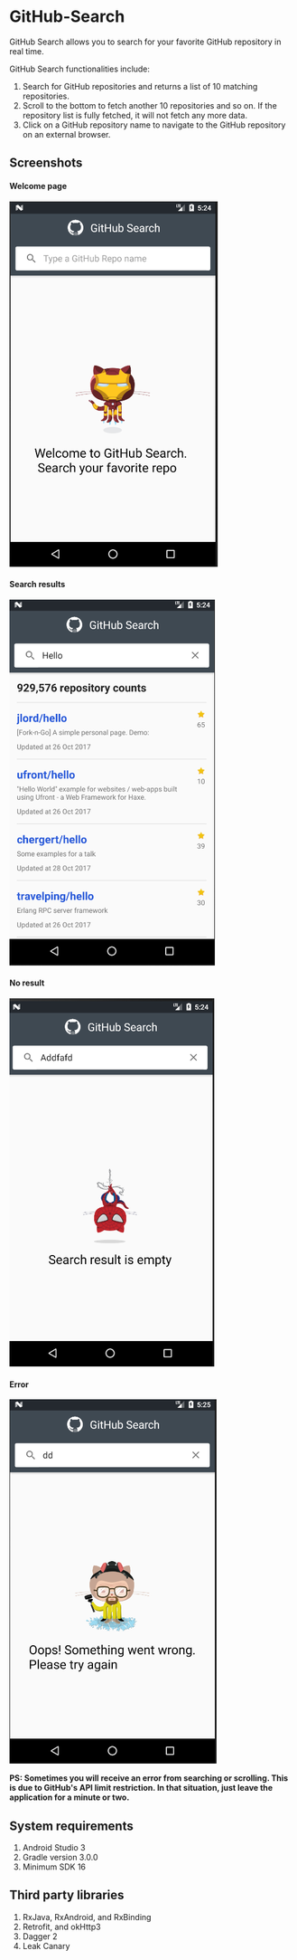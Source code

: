 # GitHub-Search

GitHub Search allows you to search for your favorite GitHub repository in real time.

GitHub Search functionalities include:

1. Search for GitHub repositories and returns a list of 10 matching repositories.
2. Scroll to the bottom to fetch another 10 repositories and so on. If the repository list is fully fetched, it will not fetch any more data.
3. Click on a GitHub repository name to navigate to the GitHub repository on an external browser.

## Screenshots

#### Welcome page
<img src="https://github.com/Thearith/GitHub-Search/blob/master/screenshots/Welcome.png">

#### Search results
<img src="https://github.com/Thearith/GitHub-Search/blob/master/screenshots/Search%20results.png">

#### No result
<img src="https://github.com/Thearith/GitHub-Search/blob/master/screenshots/No%20result.png">

#### Error
<img src="https://github.com/Thearith/GitHub-Search/blob/master/screenshots/Error.png">

**PS: Sometimes you will receive an error from searching or scrolling. This is due to GitHub's API limit restriction. In that situation, just leave the application for a minute or two.**

## System requirements

1. Android Studio 3
2. Gradle version 3.0.0
3. Minimum SDK 16

## Third party libraries

1. RxJava, RxAndroid, and RxBinding
2. Retrofit, and okHttp3
3. Dagger 2
4. Leak Canary

